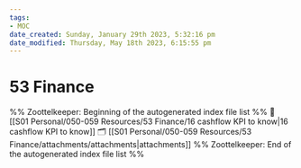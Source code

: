 ```yaml
---
tags: 
- MOC
date_created: Sunday, January 29th 2023, 5:32:16 pm
date_modified: Thursday, May 18th 2023, 6:15:55 pm
---
```

# 53 Finance



%% Zoottelkeeper: Beginning of the autogenerated index file list  %%
📄 [[S01 Personal/050-059 Resources/53 Finance/16 cashflow KPI to know|16 cashflow KPI to know]]
🗂️ [[S01 Personal/050-059 Resources/53 Finance/attachments/attachments|attachments]]
%% Zoottelkeeper: End of the autogenerated index file list  %%

